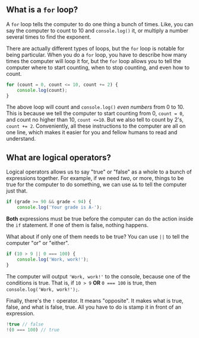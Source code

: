 ## What is a `for` loop?

A `for` loop tells the computer to do one thing a bunch of times. Like, you can say the computer to count to 10 and `console.log()` it, or multiply a number several times to find the exponent.

There are actually different types of loops, but the `for` loop is notable for being particular. When you do a `for` loop, you have to describe how many times the computer will loop it for, but the `for` loop allows you to tell the computer where to start counting, when to stop counting, and even how to count.

```js 
for (count = 0, count <= 10, count += 2) {
    console.log(count);
}
```

The above loop will count and `console.log()` *even numbers* from 0 to 10. This is because we tell the computer to start counting from 0, `count = 0`, and count no higher than 10, `count <=10`. But we also tell to count by 2's, `count += 2`. Conveniently, all these instructions to the computer are all on one line, which makes it easier for you and fellow humans to read and understand.

## What are logical operators?

Logical operators allows us to say "true" or "false" as a whole to a bunch of expressions together. For example, if we need *two*, or more, things to be true for the computer to do something, we can use `&&` to tell the computer just that.

```js
if (grade >= 90 && grade < 94) {
    console.log('Your grade is A-');
```

**Both** expressions must be true before the computer can do the action inside the `if` statement. If one of them is false, nothing happens.

What about if only one of them needs to be true? You can use `||` to tell the computer "or" or "either".

```js
if (10 > 9 || 0 === 100) {
    console.log('Work, work!');
}
```

The computer will output `'Work, work!'` to the console, because one of the conditions is true. That is, if `10 > 9` **OR** `0 === 100` is true, then `console.log('Work, work!');`.

Finally, there's the `!` operator. It means "opposite". It makes what is true, false, and what is false, true. All you have to do is stamp it in front of an expression.

```js
!true // false
!(0 === 100) // true
```

